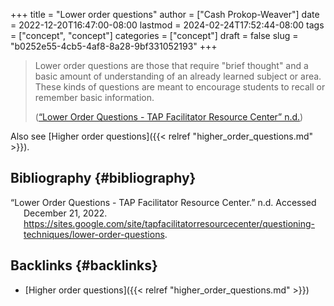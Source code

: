 +++
title = "Lower order questions"
author = ["Cash Prokop-Weaver"]
date = 2022-12-20T16:47:00-08:00
lastmod = 2024-02-24T17:52:44-08:00
tags = ["concept", "concept"]
categories = ["concept"]
draft = false
slug = "b0252e55-4cb5-4af8-8a28-9bf331052193"
+++

> Lower order questions are those that require "brief thought" and a basic amount of understanding of an already learned subject or area. These kinds of questions are meant to encourage students to recall or remember basic information.
>
> (<a href="#citeproc_bib_item_1">“Lower Order Questions - TAP Facilitator Resource Center” n.d.</a>)

Also see [Higher order questions]({{< relref "higher_order_questions.md" >}}).


## Bibliography {#bibliography}

<style>.csl-entry{text-indent: -1.5em; margin-left: 1.5em;}</style><div class="csl-bib-body">
  <div class="csl-entry"><a id="citeproc_bib_item_1"></a>“Lower Order Questions - TAP Facilitator Resource Center.” n.d. Accessed December 21, 2022. <a href="https://sites.google.com/site/tapfacilitatorresourcecenter/questioning-techniques/lower-order-questions">https://sites.google.com/site/tapfacilitatorresourcecenter/questioning-techniques/lower-order-questions</a>.</div>
</div>


## Backlinks {#backlinks}

-   [Higher order questions]({{< relref "higher_order_questions.md" >}})
